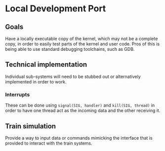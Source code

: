 # Local Development Port

## Goals
Have a locally executable copy of the kernel, which may not be a complete copy, in order to easily test parts of the kernel and user code. Pros of this is being able to use standard debugging toolchains, such as GDB.

## Technical implementation

Individual sub-systems will need to be stubbed out or alternatively implemented in order to work.

### Interrupts
These can be done using `signal(SIG, handler)` and `kill(SIG, thread)` in order to have one thread act as the incoming data and the other receiving it.

## Train simulation
Provide a way to input data or commands mimicking the interface that is provided to interact with the train systems.
